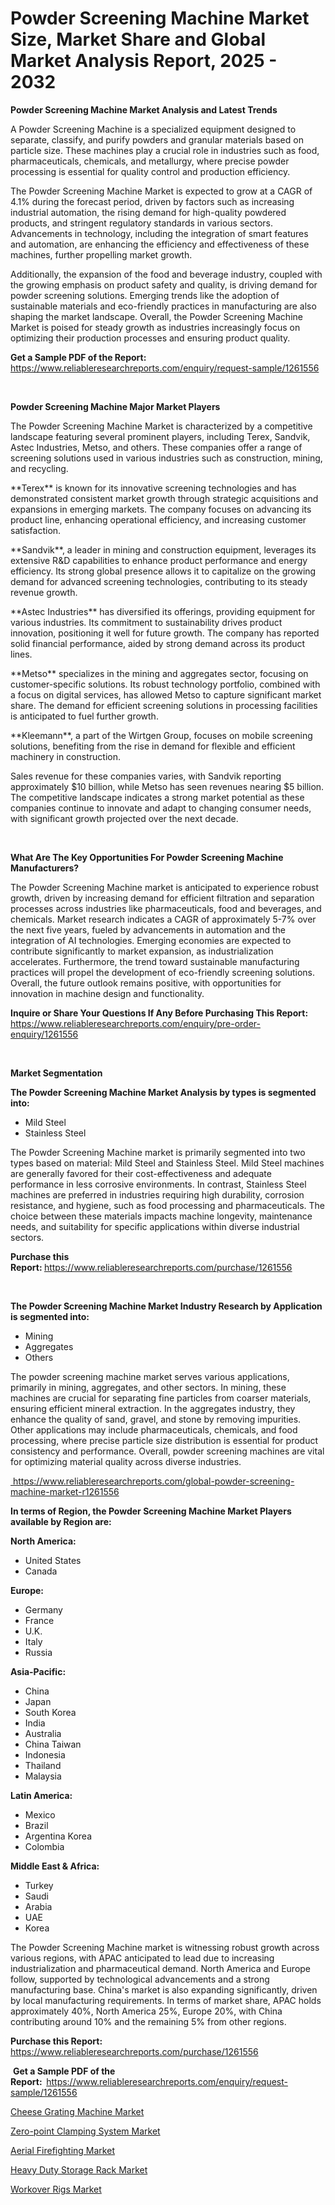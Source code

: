<p><h1>Powder Screening Machine Market Size, Market Share and Global Market Analysis Report, 2025 - 2032</h1></p><p><strong>Powder Screening Machine Market Analysis and Latest Trends</strong></p>
<p><p>A Powder Screening Machine is a specialized equipment designed to separate, classify, and purify powders and granular materials based on particle size. These machines play a crucial role in industries such as food, pharmaceuticals, chemicals, and metallurgy, where precise powder processing is essential for quality control and production efficiency. </p><p>The Powder Screening Machine Market is expected to grow at a CAGR of 4.1% during the forecast period, driven by factors such as increasing industrial automation, the rising demand for high-quality powdered products, and stringent regulatory standards in various sectors. Advancements in technology, including the integration of smart features and automation, are enhancing the efficiency and effectiveness of these machines, further propelling market growth. </p><p>Additionally, the expansion of the food and beverage industry, coupled with the growing emphasis on product safety and quality, is driving demand for powder screening solutions. Emerging trends like the adoption of sustainable materials and eco-friendly practices in manufacturing are also shaping the market landscape. Overall, the Powder Screening Machine Market is poised for steady growth as industries increasingly focus on optimizing their production processes and ensuring product quality.</p></p>
<p><strong>Get a Sample PDF of the Report:&nbsp;</strong> <a href="https://www.reliableresearchreports.com/enquiry/request-sample/1261556?utm_campaign=33&utm_medium=2&utm_source=Github&utm_content=ia&utm_term=17022025&utm_id=powder-screening-machine">https://www.reliableresearchreports.com/enquiry/request-sample/1261556</a></p>
<p>&nbsp;</p>
<p><strong>Powder Screening Machine Major Market Players</strong></p>
<p><p>The Powder Screening Machine Market is characterized by a competitive landscape featuring several prominent players, including Terex, Sandvik, Astec Industries, Metso, and others. These companies offer a range of screening solutions used in various industries such as construction, mining, and recycling.</p><p>**Terex** is known for its innovative screening technologies and has demonstrated consistent market growth through strategic acquisitions and expansions in emerging markets. The company focuses on advancing its product line, enhancing operational efficiency, and increasing customer satisfaction.</p><p>**Sandvik**, a leader in mining and construction equipment, leverages its extensive R&D capabilities to enhance product performance and energy efficiency. Its strong global presence allows it to capitalize on the growing demand for advanced screening technologies, contributing to its steady revenue growth.</p><p>**Astec Industries** has diversified its offerings, providing equipment for various industries. Its commitment to sustainability drives product innovation, positioning it well for future growth. The company has reported solid financial performance, aided by strong demand across its product lines.</p><p>**Metso** specializes in the mining and aggregates sector, focusing on customer-specific solutions. Its robust technology portfolio, combined with a focus on digital services, has allowed Metso to capture significant market share. The demand for efficient screening solutions in processing facilities is anticipated to fuel further growth.</p><p>**Kleemann**, a part of the Wirtgen Group, focuses on mobile screening solutions, benefiting from the rise in demand for flexible and efficient machinery in construction. </p><p>Sales revenue for these companies varies, with Sandvik reporting approximately $10 billion, while Metso has seen revenues nearing $5 billion. The competitive landscape indicates a strong market potential as these companies continue to innovate and adapt to changing consumer needs, with significant growth projected over the next decade.</p></p>
<p>&nbsp;</p>
<p><strong>What Are The Key Opportunities For Powder Screening Machine Manufacturers?</strong></p>
<p><p>The Powder Screening Machine market is anticipated to experience robust growth, driven by increasing demand for efficient filtration and separation processes across industries like pharmaceuticals, food and beverages, and chemicals. Market research indicates a CAGR of approximately 5-7% over the next five years, fueled by advancements in automation and the integration of AI technologies. Emerging economies are expected to contribute significantly to market expansion, as industrialization accelerates. Furthermore, the trend toward sustainable manufacturing practices will propel the development of eco-friendly screening solutions. Overall, the future outlook remains positive, with opportunities for innovation in machine design and functionality.</p></p>
<p><strong>Inquire or Share Your Questions If Any Before Purchasing This Report:</strong> <a href="https://www.reliableresearchreports.com/enquiry/pre-order-enquiry/1261556?utm_campaign=33&utm_medium=2&utm_source=Github&utm_content=ia&utm_term=17022025&utm_id=powder-screening-machine">https://www.reliableresearchreports.com/enquiry/pre-order-enquiry/1261556</a></p>
<p>&nbsp;</p>
<p><strong>Market Segmentation</strong></p>
<p><strong>The Powder Screening Machine Market Analysis by types is segmented into:</strong></p>
<p><ul><li>Mild Steel</li><li>Stainless Steel</li></ul></p>
<p><p>The Powder Screening Machine market is primarily segmented into two types based on material: Mild Steel and Stainless Steel. Mild Steel machines are generally favored for their cost-effectiveness and adequate performance in less corrosive environments. In contrast, Stainless Steel machines are preferred in industries requiring high durability, corrosion resistance, and hygiene, such as food processing and pharmaceuticals. The choice between these materials impacts machine longevity, maintenance needs, and suitability for specific applications within diverse industrial sectors.</p></p>
<p><strong>Purchase this Report:&nbsp;</strong><a href="https://www.reliableresearchreports.com/purchase/1261556?utm_campaign=33&utm_medium=2&utm_source=Github&utm_content=ia&utm_term=17022025&utm_id=powder-screening-machine">https://www.reliableresearchreports.com/purchase/1261556</a></p>
<p>&nbsp;</p>
<p><strong>The Powder Screening Machine Market Industry Research by Application is segmented into:</strong></p>
<p><ul><li>Mining</li><li>Aggregates</li><li>Others</li></ul></p>
<p><p>The powder screening machine market serves various applications, primarily in mining, aggregates, and other sectors. In mining, these machines are crucial for separating fine particles from coarser materials, ensuring efficient mineral extraction. In the aggregates industry, they enhance the quality of sand, gravel, and stone by removing impurities. Other applications may include pharmaceuticals, chemicals, and food processing, where precise particle size distribution is essential for product consistency and performance. Overall, powder screening machines are vital for optimizing material quality across diverse industries.</p></p>
<p><a href="https://www.reliableresearchreports.com/global-powder-screening-machine-market-r1261556?utm_campaign=33&utm_medium=2&utm_source=Github&utm_content=ia&utm_term=17022025&utm_id=powder-screening-machine">&nbsp;https://www.reliableresearchreports.com/global-powder-screening-machine-market-r1261556</a></p>
<p><strong>In terms of Region, the Powder Screening Machine Market Players available by Region are:</strong></p>
<p>
    <p> <strong> North America: </strong>
        <ul>
            <li>United States</li>
            <li>Canada</li>
        </ul>
        </p> 
    <p> <strong> Europe: </strong>
        <ul>
            <li>Germany</li>
            <li>France</li>
            <li>U.K.</li>
            <li>Italy</li>
            <li>Russia</li>
        </ul>
        </p> 
    <p> <strong> Asia-Pacific: </strong>
        <ul>
            <li>China</li>
            <li>Japan</li>
            <li>South Korea</li>
            <li>India</li>
            <li>Australia</li>
            <li>China Taiwan</li>
            <li>Indonesia</li>
            <li>Thailand</li>
            <li>Malaysia</li>
        </ul>
        </p> 
    <p> <strong> Latin America: </strong>
        <ul>
            <li>Mexico</li>
            <li>Brazil</li>
            <li>Argentina Korea</li>
            <li>Colombia</li>
        </ul>
        </p> 
    <p> <strong> Middle East & Africa: </strong>
        <ul>
            <li>Turkey</li>
            <li>Saudi</li>
            <li>Arabia</li>
            <li>UAE</li>
            <li>Korea</li>
        </ul>
    </p>
    </p>
<p><p>The Powder Screening Machine market is witnessing robust growth across various regions, with APAC anticipated to lead due to increasing industrialization and pharmaceutical demand. North America and Europe follow, supported by technological advancements and a strong manufacturing base. China's market is also expanding significantly, driven by local manufacturing requirements. In terms of market share, APAC holds approximately 40%, North America 25%, Europe 20%, with China contributing around 10% and the remaining 5% from other regions.</p></p>
<p><strong>Purchase this Report: </strong><a href="https://www.reliableresearchreports.com/purchase/1261556?utm_campaign=33&utm_medium=2&utm_source=Github&utm_content=ia&utm_term=17022025&utm_id=powder-screening-machine">https://www.reliableresearchreports.com/purchase/1261556</a></p>
<p>&nbsp;<strong>Get a Sample PDF of the Report:&nbsp;&nbsp;</strong><a href="https://www.reliableresearchreports.com/enquiry/request-sample/1261556?utm_campaign=33&utm_medium=2&utm_source=Github&utm_content=ia&utm_term=17022025&utm_id=powder-screening-machine">https://www.reliableresearchreports.com/enquiry/request-sample/1261556</a></p>
<p><strong></strong></p>
<p><p><a href="https://github.com/nathaliehurles7142/Market-Research-Report-List-1/blob/main/cheese-grating-machine-market.md?utm_campaign=33&utm_medium=2&utm_source=Github&utm_content=ia&utm_term=17022025&utm_id=powder-screening-machine">Cheese Grating Machine Market</a></p><p><a href="https://github.com/rosalinebhakta48/Market-Research-Report-List-1/blob/main/zero-point-clamping-system-market.md?utm_campaign=33&utm_medium=2&utm_source=Github&utm_content=ia&utm_term=17022025&utm_id=powder-screening-machine">Zero-point Clamping System Market</a></p><p><a href="https://github.com/kimberjam0i/Market-Research-Report-List-1/blob/main/aerial-firefighting-market.md?utm_campaign=33&utm_medium=2&utm_source=Github&utm_content=ia&utm_term=17022025&utm_id=powder-screening-machine">Aerial Firefighting Market</a></p><p><a href="https://github.com/ElviraLeka1962/Market-Research-Report-List-1/blob/main/heavy-duty-storage-rack-market.md?utm_campaign=33&utm_medium=2&utm_source=Github&utm_content=ia&utm_term=17022025&utm_id=powder-screening-machine">Heavy Duty Storage Rack Market</a></p><p><a href="https://github.com/darenph8er/Market-Research-Report-List-1/blob/main/workover-rigs-market.md?utm_campaign=33&utm_medium=2&utm_source=Github&utm_content=ia&utm_term=17022025&utm_id=powder-screening-machine">Workover Rigs Market</a></p></p>